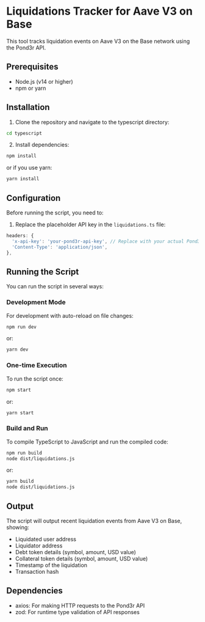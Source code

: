 # Liquidations Tracker for Aave V3 on Base

This tool tracks liquidation events on Aave V3 on the Base network using the Pond3r API.

## Prerequisites

- Node.js (v14 or higher)
- npm or yarn

## Installation

1. Clone the repository and navigate to the typescript directory:

```bash
cd typescript
```

2. Install dependencies:

```bash
npm install
```

or if you use yarn:

```bash
yarn install
```

## Configuration

Before running the script, you need to:

1. Replace the placeholder API key in the `liquidations.ts` file:

```typescript
headers: {
  'x-api-key': 'your-pond3r-api-key', // Replace with your actual Pond3r API key
  'Content-Type': 'application/json',
},
```

## Running the Script

You can run the script in several ways:

### Development Mode

For development with auto-reload on file changes:

```bash
npm run dev
```

or:

```bash
yarn dev
```

### One-time Execution

To run the script once:

```bash
npm start
```

or:

```bash
yarn start
```

### Build and Run

To compile TypeScript to JavaScript and run the compiled code:

```bash
npm run build
node dist/liquidations.js
```

or:

```bash
yarn build
node dist/liquidations.js
```

## Output

The script will output recent liquidation events from Aave V3 on Base, showing:

- Liquidated user address
- Liquidator address
- Debt token details (symbol, amount, USD value)
- Collateral token details (symbol, amount, USD value)
- Timestamp of the liquidation
- Transaction hash

## Dependencies

- axios: For making HTTP requests to the Pond3r API
- zod: For runtime type validation of API responses 